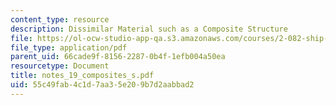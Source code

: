 ```yaml
---
content_type: resource
description: Dissimilar Material such as a Composite Structure
file: https://ol-ocw-studio-app-qa.s3.amazonaws.com/courses/2-082-ship-structural-analysis-design-13-122-spring-2003/55c49fab4c1d7aa35e209b7d2aabbad2_notes_19_composites_s.pdf
file_type: application/pdf
parent_uid: 66cade9f-8156-2287-0b4f-1efb004a50ea
resourcetype: Document
title: notes_19_composites_s.pdf
uid: 55c49fab-4c1d-7aa3-5e20-9b7d2aabbad2
---
```

